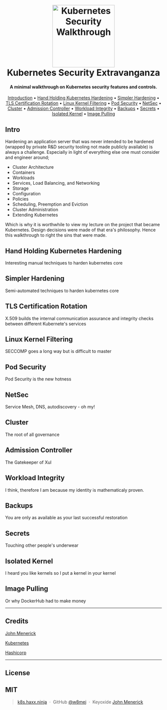 
<h1 align="center">
  <br>
  <a href="https://k8s.haxx.ninja"><img src="https://github.com/w8mej/Kubernetes_Security_Basics_Walkthrough/raw/main/images/logo.jpg" alt="Kubernetes Security Walkthrough" width="200"></a>
  <br>
  Kubernetes Security Extravanganza
  <br>
</h1>

<h4 align="center">A minimal walkthrough on Kubernetes security features and controls.</h4>


<p align="center">
  <a href="#intro">Introduction</a> •
  <a href="#hand-holding-kubernetes-hardening">Hand Holding Kubernetes Hardening</a> •
  <a href="#simpler-hardening">Simpler Hardening</a> •
  <a href="#tls-certification-rotation">TLS Certification Rotation</a> •
  <a href="#linux-kernel-filtering">Linux Kernel Filtering</a> •
  <a href="#pod-security">Pod Security</a> •
  <a href="#netsec">NetSec</a> •
  <a href="#cluster">Cluster</a> •
  <a href="#admission-controller">Admission Controller</a> •
  <a href="#workload-integrity">Workload Integrity</a> •
  <a href="#backups">Backups</a> •
  <a href="#secrets">Secrets</a> •
  <a href="#isolated-kernel">Isolated Kernel</a> •
  <a href="#image-pulling">Image Pulling</a> 

</p>


## Intro

Hardening an application server that was never intended to be hardened (wrapped by private R&D security tooling not made publicly available) is always a challenge.  Especially in light of everything else one must consider and engineer around;

* Cluster Architecture
* Containers
* Workloads
* Services, Load Balancing, and Networking
* Storage
* Configuration
* Policies
* Scheduling, Preemption and Eviction
* Cluster Administration
* Extending Kubernetes

Which is why it is worthwhile to view my lecture on the project that became Kubernetes.  Design decisions were made of that era's philosophy.  Hence this walkthrough to right the sins that were made.



## Hand Holding Kubernetes Hardening
Interesting manual techniques to harden kubernetes core

## Simpler Hardening
Semi-automated techniques to harden kubernetes core

## TLS Certification Rotation
X.509 builds the internal communication assurance and integrity checks between different Kubernete's services
## Linux Kernel Filtering
SECCOMP goes a long way but is difficult to master

## Pod Security
Pod Security is the new hotness

## NetSec
Service Mesh, DNS, autodiscovery - oh my!

## Cluster
The root of all governance

## Admission Controller
The Gatekeeper of Xul

## Workload Integrity
I think, therefore I am because my identity is mathematicaly proven. 

## Backups
You are only as available as your last successful restoration

## Secrets
Touching other people's underwear

## Isolated Kernel
I heard you like kernels so I put a kernel in your kernel

## Image Pulling
Or why DockerHub had to make money






----


## Credits

 [John Menerick](https://haxx.ninja)

 [Kubernetes](https://kubernetes.io)

 [Hashicorp](https://hashicorp.com)


---

## License

MIT
---

> [k8s.haxx.ninja](https://k8s.haxx.ninja) &nbsp;&middot;&nbsp;
> GitHub [@w8mej](https://github.com/w8mej) &nbsp;&middot;&nbsp;
> Keyoxide [John Menerick](https://keyoxide.org/hkp/sephiroth@haxx.ninja)
